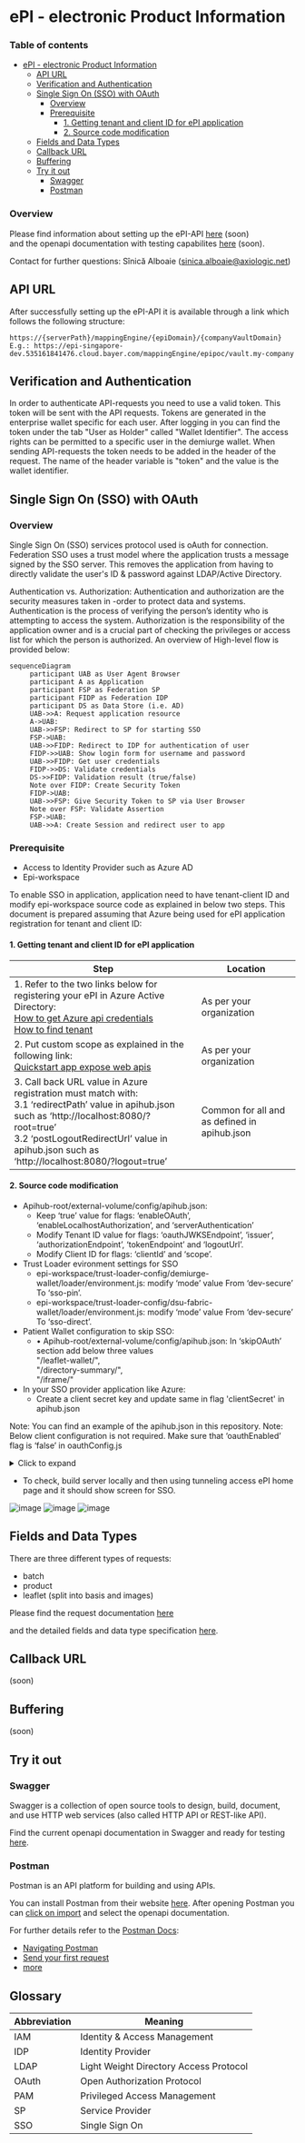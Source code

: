 # ePI - electronic Product Information

### Table of contents
- [ePI - electronic Product Information](#epi---electronic-product-information)
  * [API URL](#api-url)
  * [Verification and Authentication](#verification-and-authentication)
  * [Single Sign On (SSO) with OAuth](#single-sign-on--sso--with-oauth)
    + [Overview](#overview)
    + [Prerequisite](#prerequisite)
      - [1. Getting tenant and client ID for ePI application](#1-getting-tenant-and-client-id-for-epi-application)
      - [2. Source code modification](#2-source-code-modification)
  * [Fields and Data Types](#fields-and-data-types)
  * [Callback URL](#callback-url)
  * [Buffering](#buffering)
  * [Try it out](#try-it-out)
    + [Swagger](#swagger)
    + [Postman](#postman)

### Overview
Please find information about setting up the ePI-API [here](https://www.google.com) (soon)<br>
and the openapi documentation with testing capabilites [here](https://www.google.com) (soon).

Contact for further questions: Sînică Alboaie (sinica.alboaie@axiologic.net)

## API URL
After successfully setting up the ePI-API it is available through a link which follows the following structure:

```
https://{serverPath}/mappingEngine/{epiDomain}/{companyVaultDomain}
E.g.: https://epi-singapore-dev.535161841476.cloud.bayer.com/mappingEngine/epipoc/vault.my-company
```
## Verification and Authentication

In order to authenticate API-requests you need to use a valid token. This token will be sent with the API requests.
Tokens are generated in the enterprise wallet specific for each user. After logging in you can find the token under the tab "User as Holder" called "Wallet Identifier". The access rights can be permitted to a specific user in the demiurge wallet.
When sending API-requests the token needs to be added in the header of the request. The name of the header variable is "token" and the value is the wallet identifier.

## Single Sign On (SSO) with OAuth

### Overview

Single Sign On (SSO) services protocol used is oAuth for connection.  Federation SSO uses a trust model where the application trusts a message signed by the SSO server.  This removes the application from having to directly validate the user's ID & password against LDAP/Active Directory.

Authentication vs. Authorization:
Authentication and authorization are the security measures taken in -order to protect data and systems.  Authentication is the process of verifying the person’s identity who is attempting to access the system.  Authorization is the responsibility of the application owner and is a crucial part of checking the privileges or access list for which the person is authorized.
An overview of High-level flow is provided below:

```mermaid
sequenceDiagram
     participant UAB as User Agent Browser
     participant A as Application
     participant FSP as Federation SP
     participant FIDP as Federation IDP
     participant DS as Data Store (i.e. AD)
     UAB->>A: Request application resource
     A->UAB: 
     UAB->>FSP: Redirect to SP for starting SSO
     FSP->UAB: 
     UAB->>FIDP: Redirect to IDP for authentication of user
     FIDP->>UAB: Show login form for username and password
     UAB->>FIDP: Get user credentials
     FIDP->>DS: Validate credentials
     DS->>FIDP: Validation result (true/false)
     Note over FIDP: Create Security Token
     FIDP->UAB: 
     UAB->>FSP: Give Security Token to SP via User Browser
     Note over FSP: Validate Assertion
     FSP->UAB: 
     UAB->>A: Create Session and redirect user to app
```

### Prerequisite
-	Access to Identity Provider such as Azure AD
-	Epi-workspace 

To enable SSO in application, application need to have tenant-client ID and modify epi-workspace source code as explained in below two steps. This document is prepared assuming that Azure being used for ePI application registration for tenant and client ID:

#### 1. Getting tenant and client ID for ePI application

| Step  | Location |
| ------------- | ------------- |
| 1. Refer to the two links below for registering your ePI in Azure Active Directory:<br>[How to get Azure api credentials](https://www.inkoop.io/blog/how-to-get-azure-api-credentials/)<br>[How to find tenant](https://docs.microsoft.com/en-us/azure/active-directory/fundamentals/active-directory-how-to-find-tenant)| As per your organization  |
| 2. Put custom scope as explained in the following link:<br>[Quickstart app expose web apis](https://docs.microsoft.com/en-us/azure/active-directory/develop/quickstart-configure-app-expose-web-apis) | As per your organization  |
| 3. Call back URL value in Azure registration must match with:<br>3.1 ‘redirectPath’ value in apihub.json such as ‘http://localhost:8080/?root=true’<br>3.2 ‘postLogoutRedirectUrl’ value in apihub.json such as ‘http://localhost:8080/?logout=true’ | Common for all and as defined in apihub.json  |

#### 2. Source code modification
- Apihub-root/external-volume/config/apihub.json:
     -	Keep ‘true’ value for flags: ‘enableOAuth’, ‘enableLocalhostAuthorization’, and ‘serverAuthentication’
     -	Modify Tenant ID value for flags: ‘oauthJWKSEndpoint’, ‘issuer’, ‘authorizationEndpoint’, ‘tokenEndpoint’ and ‘logoutUrl’.
     -	Modify Client ID for flags: ‘clientId’ and ‘scope’.
-	Trust Loader evironment settings for SSO
     -	epi-workspace/trust-loader-config/demiurge-wallet/loader/environment.js: modify ‘mode’ value From ‘dev-secure’ To ‘sso-pin’.
     -	epi-workspace/trust-loader-config/dsu-fabric-wallet/loader/environment.js: modify ‘mode’ value From ‘dev-secure’ To ‘sso-direct’.
- Patient Wallet configuration to skip SSO:
     - •	Apihub-root/external-volume/config/apihub.json: In ‘skipOAuth’ section add below three values<br>"/leaflet-wallet/",<br>"/directory-summary/",<br>"/iframe/"
- In your SSO provider application like Azure:
     - Create a client secret key and update same in flag 'clientSecret' in apihub.json

Note: You can find an example of the apihub.json in this repository.
Note: Below client configuration is not required. Make sure that ‘oauthEnabled’ flag is ‘false’ in oauthConfig.js

<details>
<summary>Click to expand</summary>

-	apihub-root/external-volume/config/oauthConfig.js:
     - Keep ‘oauthEnabled’ to false
     - Modify tenant id (3e7449a0-8ac3-426b-81b8-cd89c85cbe8c) in issuer, authorizationEndpoint and tokenEndpoint as per your tenant id value.
     - Modify client id (b4108e3e-0a5b-4ee8-b2ea-7c7e1c143a97) in clientId, scope as per your client ID value.
- apihub-root/external-volume/config/apihub.json:
     - Keep ‘enableOAuth’ and ‘enableLocalhostAuthorisation’ to true
     - Modified tenant id in ‘oauthJWKSEndpoint’

</details>

- To check, build server locally and then using tunneling access ePI home page and it should show screen for SSO.

![image](https://user-images.githubusercontent.com/95221118/161936122-55d7b963-1151-4fba-bfa1-de2891708bb4.png)
![image](https://user-images.githubusercontent.com/95221118/161936148-bfd887e0-14e7-4a23-a824-a93ad8a6b64c.png)
![image](https://user-images.githubusercontent.com/95221118/161936175-a9f2d6ed-8e1f-43d3-9ee2-e78c7c2fe0f5.png)

## Fields and Data Types
There are three different types of requests: 
- batch
- product
- leaflet (split into basis and images)

Please find the request documentation [here]()

and the detailed fields and data type specification [here](https://github.com/PharmaLedger-IMI/api-documentation/blob/6895ba69a1065dfdbb81a982dc7418a73f7dca42/fgt/schema/product_create.json).

## Callback URL

(soon)

## Buffering

(soon)

## Try it out

### Swagger
Swagger is a collection of open source tools to design, build, document, and use HTTP web services (also called HTTP API or REST-like API).

Find the current openapi documentation in Swagger and ready for testing [here](https://www.google.com).

### Postman
Postman is an API platform for building and using APIs. 

You can install Postman from their website [here](https://www.postman.com/downloads/).
After opening Postman you can [click on import](https://learning.postman.com/docs/integrations/available-integrations/working-with-openAPI/) and select the openapi documentation.

For further details refer to the [Postman Docs](https://learning.postman.com/docs/getting-started/introduction/):
- [Navigating Postman](https://learning.postman.com/docs/getting-started/navigating-postman/)
- [Send your first request](https://learning.postman.com/docs/getting-started/sending-the-first-request/)
- [more](https://learning.postman.com/docs/getting-started/introduction/)

## Glossary
|Abbreviation|Meaning|
|------------|-------|
|IAM|Identity & Access Management|
|IDP|Identity Provider|
|LDAP|Light Weight Directory Access Protocol|
|OAuth|Open Authorization Protocol|
|PAM|Privileged Access Management|
|SP|Service Provider|
|SSO|Single Sign On|
